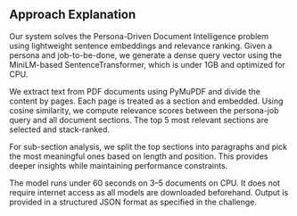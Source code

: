 ## Approach Explanation

Our system solves the Persona-Driven Document Intelligence problem using lightweight sentence embeddings and relevance ranking. Given a persona and job-to-be-done, we generate a dense query vector using the MiniLM-based SentenceTransformer, which is under 1GB and optimized for CPU.

We extract text from PDF documents using PyMuPDF and divide the content by pages. Each page is treated as a section and embedded. Using cosine similarity, we compute relevance scores between the persona-job query and all document sections. The top 5 most relevant sections are selected and stack-ranked.

For sub-section analysis, we split the top sections into paragraphs and pick the most meaningful ones based on length and position. This provides deeper insights while maintaining performance constraints.

The model runs under 60 seconds on 3–5 documents on CPU. It does not require internet access as all models are downloaded beforehand. Output is provided in a structured JSON format as specified in the challenge.